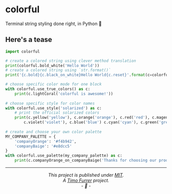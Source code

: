# colorful

Terminal string styling done right, in Python :tada:

## Here's a tease

```python
import colorful

# create a colored string using clever method translation
print(colorful.bold_white('Hello World'))
# create a colored string using `str.format()`
print('{c.bold}{c.black_on_white}Hello World{c.reset}'.format(c=colorful))

# choose specific color mode for one block
with colorful.use_true_colors() as c:
    print(c.lightCoral('colorful is awesome!'))
    
# choose specific style for color names
with colorful.use_style('solarized') as c:
    # print the official solarized colors
    print(c.yellow('yellow'), c.orange('orange'), c.red('red'), c.magenta('magenta'), 
        c.violet('violet'), c.blue('blue') c.cyan('cyan'), c.green('green'))
        
# create and choose your own color palette
MY_COMPANY_PALETTE = {
    'companyOrange': '#f4b942',
    'companyBaige': '#e8dcc5'
}
with colorful.use_palette(my_company_palette) as c:
    print(c.companyOrange_on_companyBaige('Thanks for choosing our product!'))
```

***

*<p align="center">This project is published under [MIT](LICENSE).<br>A [Timo Furrer](https://tuxtimo.me) project.<br>- :tada: -</p>*
